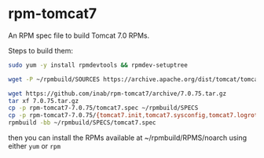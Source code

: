 rpm-tomcat7
===========

An RPM spec file to build Tomcat 7.0 RPMs.

Steps to build them:

```bash
sudo yum -y install rpmdevtools && rpmdev-setuptree

wget -P ~/rpmbuild/SOURCES https://archive.apache.org/dist/tomcat/tomcat-7/v7.0.75/bin/apache-tomcat-7.0.75.tar.gz

wget https://github.com/inab/rpm-tomcat7/archive/7.0.75.tar.gz
tar xf 7.0.75.tar.gz
cp -p rpm-tomcat7-7.0.75/tomcat7.spec ~/rpmbuild/SPECS
cp -p rpm-tomcat7-7.0.75/{tomcat7.init,tomcat7.sysconfig,tomcat7.logrotate} ~/rpmbuild/SOURCES
rpmbuild -bb ~/rpmbuild/SPECS/tomcat7.spec
```

then you can install the RPMs available at ~/rpmbuild/RPMS/noarch using either `yum` or `rpm`
